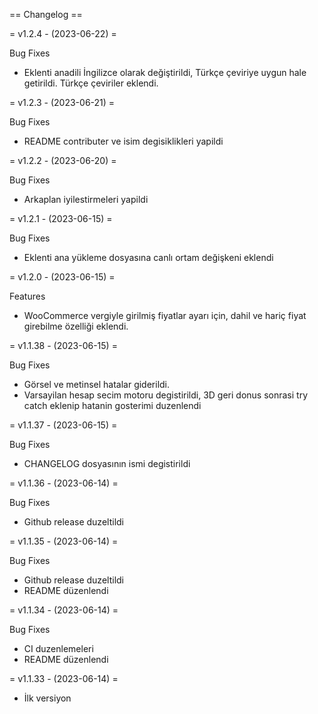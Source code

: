 == Changelog ==

= v1.2.4 - (2023-06-22) =


Bug Fixes

* Eklenti anadili İngilizce olarak değiştirildi, Türkçe çeviriye uygun hale getirildi. Türkçe çeviriler eklendi.

= v1.2.3 - (2023-06-21) =


Bug Fixes

* README contributer ve isim degisiklikleri yapildi

= v1.2.2 - (2023-06-20) =


Bug Fixes

* Arkaplan iyilestirmeleri yapildi

= v1.2.1 - (2023-06-15) =


Bug Fixes

* Eklenti ana yükleme dosyasına canlı ortam değişkeni eklendi

= v1.2.0 - (2023-06-15) =


Features

* WooCommerce vergiyle girilmiş fiyatlar ayarı için, dahil ve hariç fiyat girebilme özelliği eklendi.

= v1.1.38 - (2023-06-15) =


Bug Fixes

* Görsel ve metinsel hatalar giderildi.
* Varsayilan hesap secim motoru degistirildi, 3D geri donus sonrasi try catch eklenip hatanin gosterimi duzenlendi

= v1.1.37 - (2023-06-15) =


Bug Fixes

* CHANGELOG dosyasının ismi degistirildi

= v1.1.36 - (2023-06-14) =


Bug Fixes

* Github release duzeltildi

= v1.1.35 - (2023-06-14) =


Bug Fixes

* Github release duzeltildi
* README düzenlendi

= v1.1.34 - (2023-06-14) =


Bug Fixes

* CI duzenlemeleri
* README düzenlendi

= v1.1.33 - (2023-06-14) =

* İlk versiyon
